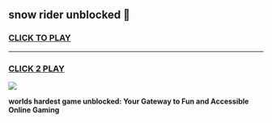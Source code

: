 
## snow rider unblocked 👋
<h3>
<a href="https://premium.freeplayer.one?title=snow_rider_unblocked&ref=13F">CLICK TO PLAY</a></h3>
<hr>

<h3>
<a href="https://premium.freeplayer.one?title=snow_rider_unblocked&ref=13F">CLICK 2 PLAY</a>
  
</h3>

<a href="https://premium.freeplayer.one?title=snow_rider_unblocked&ref=12F/"><img src="https://clearcache.store/games.png"></a>


**worlds hardest game unblocked: Your Gateway to Fun and Accessible Online Gaming**
